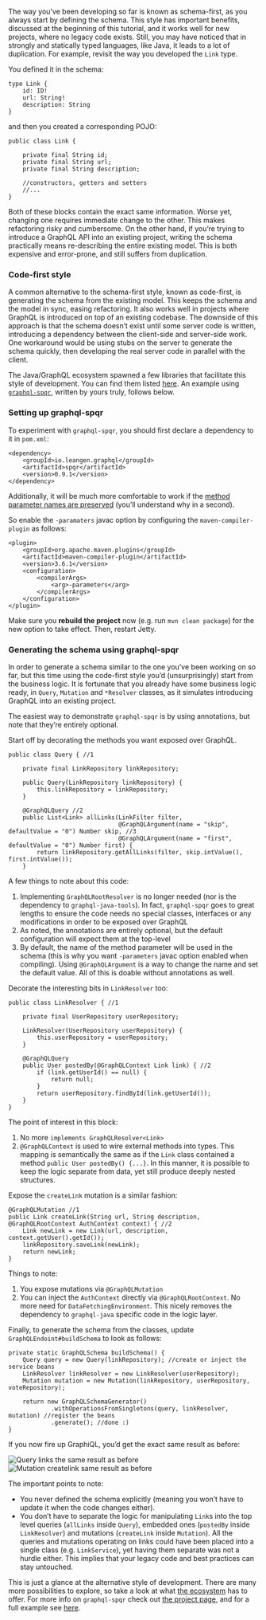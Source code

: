 The way you’ve been developing so far is known as schema-first, as you always start by defining the schema. This style has important benefits, discussed at the beginning of this tutorial, and it works well for new projects, where no legacy code exists. Still, you may have noticed that in strongly and statically typed languages, like Java, it leads to a lot of duplication. For example, revisit the way you developed the `Link` type.

You defined it in the schema:

    type Link {
        id: ID!
        url: String!
        description: String
    }

and then you created a corresponding POJO:

    public class Link {

        private final String id;
        private final String url;
        private final String description;

        //constructors, getters and setters
        //...
    }

Both of these blocks contain the exact same information. Worse yet, changing one requires immediate change to the other. This makes refactoring risky and cumbersome. On the other hand, if you’re trying to introduce a GraphQL API into an existing project, writing the schema practically means re-describing the entire existing model. This is both expensive and error-prone, and still suffers from duplication.

### Code-first style

A common alternative to the schema-first style, known as code-first, is generating the schema from the existing model. This keeps the schema and the model in sync, easing refactoring. It also works well in projects where GraphQL is introduced on top of an existing codebase. The downside of this approach is that the schema doesn’t exist until some server code is written, introducing a dependency between the client-side and server-side work. One workaround would be using stubs on the server to generate the schema quickly, then developing the real server code in parallel with the client.

The Java/GraphQL ecosystem spawned a few libraries that facilitate this style of development. You can find them listed [here](https://github.com/graphql-java/awesome-graphql-java#code-first). An example using [`graphql-spqr`](https://github.com/leangen/graphql-spqr), written by yours truly, follows below.

### Setting up graphql-spqr

To experiment with `graphql-spqr`, you should first declare a dependency to it in `pom.xml`:

    <dependency>
        <groupId>io.leangen.graphql</groupId>
        <artifactId>spqr</artifactId>
        <version>0.9.1</version>
    </dependency>

Additionally, it will be much more comfortable to work if the [method parameter names are preserved](https://docs.oracle.com/javase/tutorial/reflect/member/methodparameterreflection.html) (you’ll understand why in a second).

So enable the `-paramaters` javac option by configuring the `maven-compiler-plugin` as follows:

    <plugin>
        <groupId>org.apache.maven.plugins</groupId>
        <artifactId>maven-compiler-plugin</artifactId>
        <version>3.6.1</version>
        <configuration>
            <compilerArgs>
                <arg>-parameters</arg>
            </compilerArgs>
        </configuration>
    </plugin>

Make sure you **rebuild the project** now (e.g. run `mvn clean package`) for the new option to take effect. Then, restart Jetty.

### Generating the schema using graphql-spqr

In order to generate a schema similar to the one you’ve been working on so far, but this time using the code-first style you’d (unsurprisingly) start from the business logic. It is fortunate that you already have some business logic ready, in `Query`, `Mutation` and `*Resolver` classes, as it simulates introducing GraphQL into an existing project.

The easiest way to demonstrate `graphql-spqr` is by using annotations, but note that they’re entirely optional.

Start off by decorating the methods you want exposed over GraphQL.

    public class Query { //1

        private final LinkRepository linkRepository;

        public Query(LinkRepository linkRepository) {
            this.linkRepository = linkRepository;
        }

        @GraphQLQuery //2
        public List<Link> allLinks(LinkFilter filter,
                                   @GraphQLArgument(name = "skip", defaultValue = "0") Number skip, //3
                                   @GraphQLArgument(name = "first", defaultValue = "0") Number first) {
            return linkRepository.getAllLinks(filter, skip.intValue(), first.intValue());
        }

A few things to note about this code:

1.  Implementing `GraphQLRootResolver` is no longer needed (nor is the dependency to `graphql-java-tools`). In fact, `graphql-spqr` goes to great lengths to ensure the code needs no special classes, interfaces or any modifications in order to be exposed over GraphQL
2.  As noted, the annotations are entirely optional, but the default configuration will expect them at the top-level
3.  By default, the name of the method parameter will be used in the schema (this is why you want `-parameters` javac option enabled when compiling). Using `@GraphQLArgument` is a way to change the name and set the default value. All of this is doable without annotations as well.

Decorate the interesting bits in `LinkResolver` too:

    public class LinkResolver { //1

        private final UserRepository userRepository;

        LinkResolver(UserRepository userRepository) {
            this.userRepository = userRepository;
        }

        @GraphQLQuery
        public User postedBy(@GraphQLContext Link link) { //2
            if (link.getUserId() == null) {
                return null;
            }
            return userRepository.findById(link.getUserId());
        }
    }

The point of interest in this block:

1.  No more `implements GraphQLResolver<Link>`
2.  `@GraphQLContext` is used to wire external methods into types. This mapping is semantically the same as if the `Link` class contained a method `public User postedBy() {...}`. In this manner, it is possible to keep the logic separate from data, yet still produce deeply nested structures.

Expose the `createLink` mutation is a similar fashion:

    @GraphQLMutation //1
    public Link createLink(String url, String description, @GraphQLRootContext AuthContext context) { //2
        Link newLink = new Link(url, description, context.getUser().getId());
        linkRepository.saveLink(newLink);
        return newLink;
    }

Things to note:

1.  You expose mutations via `@GraphQLMutation`
2.  You can inject the `AuthContext` directly via `@GraphQLRootContext`. No more need for `DataFetchingEnvironment`. This nicely removes the dependency to `graphql-java` specific code in the logic layer.

Finally, to generate the schema from the classes, update `GraphQLEndoint#buildSchema` to look as follows:

    private static GraphQLSchema buildSchema() {
        Query query = new Query(linkRepository); //create or inject the service beans
        LinkResolver linkResolver = new LinkResolver(userRepository);
        Mutation mutation = new Mutation(linkRepository, userRepository, voteRepository);

        return new GraphQLSchemaGenerator()
                .withOperationsFromSingletons(query, linkResolver, mutation) //register the beans
                .generate(); //done :)
    }

If you now fire up GraphiQL, you’d get the exact same result as before:

![Query links the same result as before](http://i.imgur.com/RQufTw6.png) ![Mutation createlink same result as before](http://i.imgur.com/NBQFPJ9.png)

The important points to note:

- You never defined the schema explicitly (meaning you won’t have to update it when the code changes either).
- You don’t have to separate the logic for manipulating `Link`s into the top level queries (`allLinks` inside `Query`), embedded ones (`postedBy` inside `LinkResolver`) and mutations (`createLink` inside `Mutation`). All the queries and mutations operating on links could have been placed into a single class (e.g. `LinkService`), yet having them separate was not a hurdle either. This implies that your legacy code and best practices can stay untouched.

This is just a glance at the alternative style of development. There are many more possibilities to explore, so take a look at what [the ecosystem](https://github.com/graphql-java/awesome-graphql-java) has to offer. For more info on `graphql-spqr` check out [the project page](https://github.com/leangen/graphql-spqr), and for a full example see [here](https://github.com/leangen/graphql-spqr-samples).
